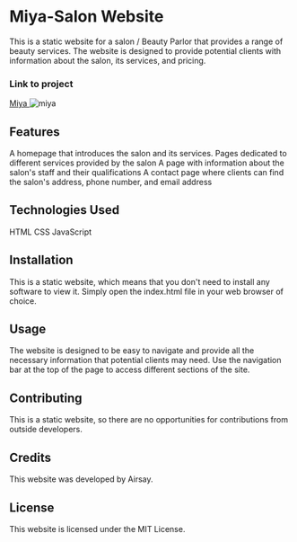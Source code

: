# Miya-Salon Website
This is a static website for a salon / Beauty Parlor that provides a range of beauty services. The website is designed to provide potential clients with information about the salon, its services, and pricing.

### Link to project 
<a href="https://miyabeautysalon.netlify.app/"> Miya </a>
![miya](https://user-images.githubusercontent.com/107049081/227978669-2e71d502-49da-42bc-bf4b-128173c55478.gif)


## Features
A homepage that introduces the salon and its services.
Pages dedicated to different services provided by the salon
A page with information about the salon's staff and their qualifications
A contact page where clients can find the salon's address, phone number, and email address
## Technologies Used
HTML
CSS
JavaScript
## Installation
This is a static website, which means that you don't need to install any software to view it. Simply open the index.html file in your web browser of choice.

## Usage
The website is designed to be easy to navigate and provide all the necessary information that potential clients may need. Use the navigation bar at the top of the page to access different sections of the site.

## Contributing
This is a static website, so there are no opportunities for contributions from outside developers.

## Credits
This website was developed by Airsay.

## License
This website is licensed under the MIT License.



